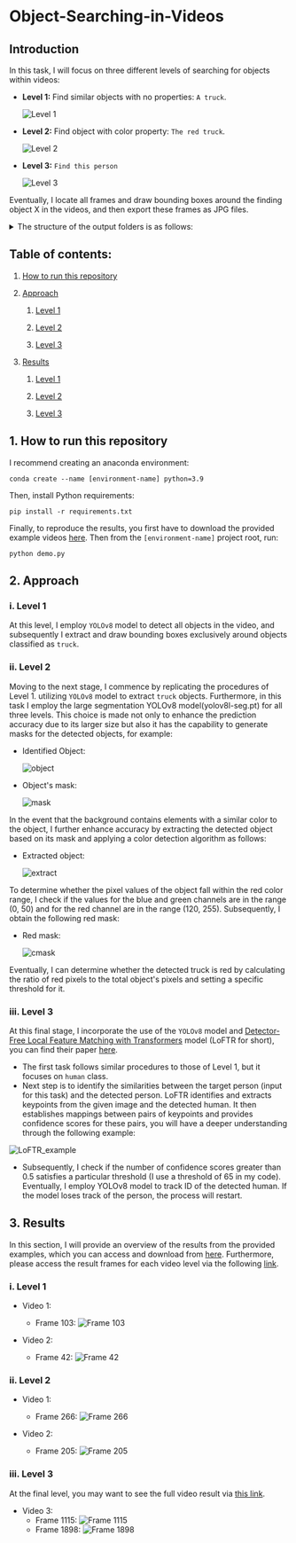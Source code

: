 # Object-Searching-in-Videos

## Introduction
In this task, I will focus on three different levels of searching for objects within videos:
- **Level 1:** Find similar objects with no properties: `A truck`.
  
  ![Level 1](Input/Level%201.jpg)

- **Level 2:** Find object with color property: `The red truck`.
  
  ![Level 2](Input/Level%202.jpg)

- **Level 3:** `Find this person`
  
  ![Level 3](Input/Level%203.jpg)

Eventually, I locate all frames and draw bounding boxes around the finding object X in the videos, and then export these frames as JPG files. 
<details>
<summary>The structure of the output folders is as follows:</summary>
  
- Video 1
    - Object X
      - Frame 15.jpg
      - Frame 32.jpg
      - Frame 120.jpg
- Video 2
  - Object X
- Video 3
  - Object X
    - Frame 215.jpg
</details>

## Table of contents:

1. [How to run this repository](https://github.com/khoi03/Object-Searching-in-Videos#1-how-to-run-this-repository)
   
2. [Approach](https://github.com/khoi03/Object-Searching-in-Videos#2-approach)

    1. [Level 1](https://github.com/khoi03/Object-Searching-in-Videos#i-level-1)
    
    2. [Level 2](https://github.com/khoi03/Object-Searching-in-Videos#ii-level-2)
    
    3. [Level 3](https://github.com/khoi03/Object-Searching-in-Videos#iii-level-3)

3. [Results](https://github.com/khoi03/Object-Searching-in-Videos#3-results)
   
    1. [Level 1](https://github.com/khoi03/Object-Searching-in-Videos#i-level-1-1)
    
    2. [Level 2](https://github.com/khoi03/Object-Searching-in-Videos#ii-level-2-1)
    
    3. [Level 3](https://github.com/khoi03/Object-Searching-in-Videos#iii-level-3-1)

## 1. How to run this repository
I recommend creating an anaconda environment:
```
conda create --name [environment-name] python=3.9
```

Then, install Python requirements:
```
pip install -r requirements.txt
```
Finally, to reproduce the results, you first have to download the provided example videos [here](https://uithcm-my.sharepoint.com/:f:/g/personal/20521482_ms_uit_edu_vn/Eo_svNSYVghLkWb_zqoVVE0BEpb-Bzmp5NDC3_3Wh1eB-g?e=2ZoVOa). Then from the `[environment-name]` project root, run:
```
python demo.py
```

## 2. Approach
### i. Level 1
At this level, I employ `YOLOv8` model to detect all objects in the video, and subsequently I extract and draw bounding boxes exclusively around objects classified as `truck`.

### ii. Level 2
Moving to the next stage, I commence by replicating the procedures of Level 1. utilizing `YOLOv8` model to extract `truck` objects. Furthermore, in this task I employ the large segmentation YOLOv8 model(yolov8l-seg.pt) for all three levels. This choice is made not only to enhance the prediction accuracy due to its larger size but also it has the capability to generate masks for the detected objects, for example:

- Identified Object:
  
  ![object](Media/object.jpg)

- Object's mask:
  
  ![mask](Media/mask.jpg)

In the event that the background contains elements with a similar color to the object, I further enhance accuracy by extracting the detected object based on its mask and applying a color detection algorithm as follows:

- Extracted object:
  
  ![extract](Media/extract.jpg)

To determine whether the pixel values of the object fall within the red color range, I check if the values for the blue and green channels are in the range (0, 50) and for the red channel are in the range (120, 255). Subsequently, I obtain the following red mask:

- Red mask:
  
  ![cmask](Media/cmask.jpg)

Eventually, I can determine whether the detected truck is red by calculating the ratio of red pixels to the total object's pixels and setting a specific threshold for it.

### iii. Level 3
At this final stage, I incorporate the use of the `YOLOv8` model and [Detector-Free Local Feature Matching with Transformers](https://github.com/zju3dv/LoFTR) model (LoFTR for short), you can find their paper [here](https://arxiv.org/pdf/2104.00680.pdf). 
- The first task follows similar procedures to those of Level 1, but it focuses on `human` class.
- Next step is to identify the similarities between the target person (input for this task) and the detected person. LoFTR identifies and extracts keypoints from the given image and the detected human. It then establishes mappings between pairs of keypoints and provides confidence scores for these pairs, you will have a deeper understanding through the following example:

![LoFTR_example](Media/LoFTR_example.jpg)

- Subsequently, I check if the number of confidence scores greater than 0.5 satisfies a particular threshold (I use a threshold of 65 in my code). Eventually, I employ YOLOv8 model to track ID of the detected human. If the model loses track of the person, the process will restart.
  
## 3. Results
In this section, I will provide an overview of the results from the provided examples, which you can access and download from [here](https://uithcm-my.sharepoint.com/:f:/g/personal/20521482_ms_uit_edu_vn/Eo_svNSYVghLkWb_zqoVVE0BEpb-Bzmp5NDC3_3Wh1eB-g?e=2ZoVOa). Furthermore, please access the result frames for each video level via the following [link](https://uithcm-my.sharepoint.com/:f:/g/personal/20521482_ms_uit_edu_vn/EtuOSkYURstCo4GwnQ2j7TABLZQ2C7PyziCb9Uw2Uqx2HQ?e=3K6lMe).
### i. Level 1
- Video 1:
  - Frame 103: 
    ![Frame 103](https://github.com/khoi03/Object-Searching-in-Videos/assets/80579165/1fc96bc7-5b0b-46ae-87cd-ab170ca52ccb)

- Video 2:
  - Frame 42:
    ![Frame 42](https://github.com/khoi03/Object-Searching-in-Videos/assets/80579165/e29add09-4669-4439-b38d-73fc9ee659f0)

### ii. Level 2
- Video 1:
  - Frame 266: 
    ![Frame 266](https://github.com/khoi03/Object-Searching-in-Videos/assets/80579165/e9c2be78-8fe2-41f4-889b-bf6ec5b90599)

- Video 2:
  - Frame 205:
    ![Frame 205](https://github.com/khoi03/Object-Searching-in-Videos/assets/80579165/36de9ccb-8ed6-43f3-9f43-fdf2f0ee078d)

### iii. Level 3
At the final level, you may want to see the full video result via [this link](https://uithcm-my.sharepoint.com/:f:/g/personal/20521482_ms_uit_edu_vn/EhD8QhMR-6xDmuSqwLC-8dQBrFGJfjPrY2i63Kl1y8vuAA?e=CSxZuW).
- Video 3:
  - Frame 1115:
    ![Frame 1115](https://github.com/khoi03/Object-Searching-in-Videos/assets/80579165/59046adc-88da-4ec4-83d2-75d76dd85687)
  - Frame 1898:
    ![Frame 1898](https://github.com/khoi03/Object-Searching-in-Videos/assets/80579165/c4914846-473b-43a2-84ad-1507d1485729)
